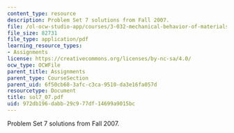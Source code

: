 ```yaml
---
content_type: resource
description: Problem Set 7 solutions from Fall 2007.
file: /ol-ocw-studio-app/courses/3-032-mechanical-behavior-of-materials-fall-2007/972db196dabb29c977df14699a9015bc_sol7_07.pdf
file_size: 82731
file_type: application/pdf
learning_resource_types:
- Assignments
license: https://creativecommons.org/licenses/by-nc-sa/4.0/
ocw_type: OCWFile
parent_title: Assignments
parent_type: CourseSection
parent_uid: 6f50cb68-3afc-c3ca-9510-da3e16fa057d
resourcetype: Document
title: sol7_07.pdf
uid: 972db196-dabb-29c9-77df-14699a9015bc
---
```

Problem Set 7 solutions from Fall 2007.